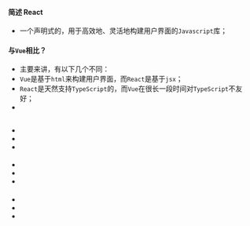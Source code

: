 #### 简述 React

* 一个声明式的，用于高效地、灵活地构建用户界面的`Javascript`库；

#### 与`Vue`相比？

* 主要来讲，有以下几个不同：
* `Vue`是基于`html`来构建用户界面，而`React`是基于`jsx`；
* `React`是天然支持`TypeScript`的，而`Vue`在很长一段时间对`TypeScript`不友好；
* 

## 


> 

####

* 
* 
* 

####

* 
* 
* 

####

* 
* 
* 
